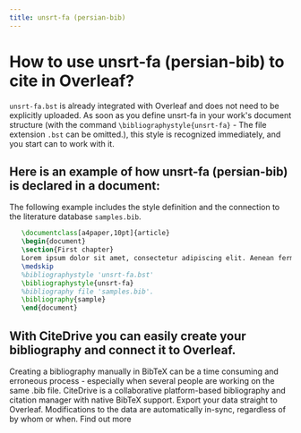 ```yaml
---
title: unsrt-fa (persian-bib)
---
```


# How to use unsrt-fa (persian-bib) to cite in Overleaf? 
`unsrt-fa.bst` is already integrated with Overleaf and does not need to be explicitly uploaded. As soon as you define unsrt-fa in your work's document structure (with the command `\bibliographystyle{unsrt-fa}` - The file extension `.bst` can be omitted.), this style is recognized immediately, and you start can to work with it.

## Here is an example of how unsrt-fa (persian-bib) is declared in a document:
The following example includes the style definition and the connection to the literature database `samples.bib`.
```tex
   \documentclass[a4paper,10pt]{article}
   \begin{document}
   \section{First chapter}
   Lorem ipsum dolor sit amet, consectetur adipiscing elit. Aenean fermentum justo massa, ut maximus mauris sodales et. Aenean vel elit a erat rhoncus pharetra.
   \medskip
   %bibliographystyle 'unsrt-fa.bst'
   \bibliographystyle{unsrt-fa}
   %bibliography file 'samples.bib'.
   \bibliography{sample}
   \end{document}
```

## With CiteDrive you can easily create your bibliography and connect it to Overleaf. 
Creating a bibliography manually in BibTeX can be a time consuming and erroneous process - especially when several people are working on the same .bib file. CiteDrive is a collaborative platform-based bibliography and citation manager with native BibTeX support. Export your data straight to Overleaf. Modifications to the data are automatically in-sync, regardless of by whom or when. Find out more